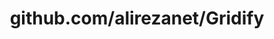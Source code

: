 ---
layout: post
title: github.com/alirezanet/Gridify
categories: link
tags: [انگلیسی, برنامه‌نویسی]
---